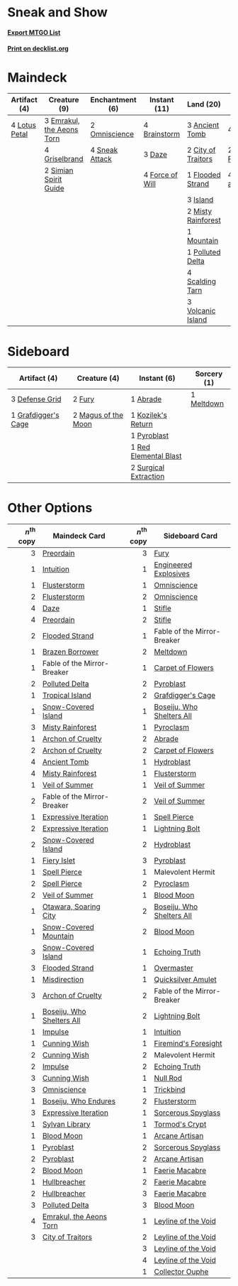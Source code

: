 # Sneak and Show

#### [Export MTGO List](../collection/Sneak%20and%20Show/Sneak%20and%20Show.txt)
#### [Print on decklist.org](http://decklist.org/?deckmain=3%09Ancient%20Tomb%0A4%09Brainstorm%0A2%09City%20of%20Traitors%0A3%09Daze%0A3%09Emrakul,%20the%20Aeons%20Torn%0A1%09Flooded%20Strand%0A4%09Force%20of%20Will%0A4%09Griselbrand%0A3%09Island%0A4%09Lotus%20Petal%0A2%09Misty%20Rainforest%0A1%09Mountain%0A2%09Omniscience%0A1%09Polluted%20Delta%0A4%09Ponder%0A2%09Preordain%0A4%09Scalding%20Tarn%0A4%09Show%20and%20Tell%0A2%09Simian%20Spirit%20Guide%0A4%09Sneak%20Attack%0A3%09Volcanic%20Island&deckside=1%09Abrade%0A3%09Defense%20Grid%0A2%09Fury%0A1%09Grafdigger's%20Cage%0A1%09Kozilek's%20Return%0A2%09Magus%20of%20the%20Moon%0A1%09Meltdown%0A1%09Pyroblast%0A1%09Red%20Elemental%20Blast%0A2%09Surgical%20Extraction)
# Maindeck

|                                      Artifact (4)                                      |                                            Creature (9)                                            |                                     Enchantment (6)                                     |                                      Instant (11)                                      |                                          Land (20)                                          |                                       Sorcery (10)                                       |
|----------------------------------------------------------------------------------------|----------------------------------------------------------------------------------------------------|-----------------------------------------------------------------------------------------|----------------------------------------------------------------------------------------|---------------------------------------------------------------------------------------------|------------------------------------------------------------------------------------------|
|4 [Lotus Petal](http://gatherer.wizards.com/Pages/Card/Details.aspx?multiverseid=420602)|3 [Emrakul, the Aeons Torn](http://gatherer.wizards.com/Pages/Card/Details.aspx?multiverseid=397905)|2 [Omniscience](http://gatherer.wizards.com/Pages/Card/Details.aspx?multiverseid=288937) |4 [Brainstorm](http://gatherer.wizards.com/Pages/Card/Details.aspx?multiverseid=3897)   |3 [Ancient Tomb](http://gatherer.wizards.com/Pages/Card/Details.aspx?multiverseid=409567)    |4 [Ponder](http://gatherer.wizards.com/Pages/Card/Details.aspx?multiverseid=451051)       |
|                                                                                        |4 [Griselbrand](http://gatherer.wizards.com/Pages/Card/Details.aspx?multiverseid=239995)            |4 [Sneak Attack](http://gatherer.wizards.com/Pages/Card/Details.aspx?multiverseid=413690)|3 [Daze](http://gatherer.wizards.com/Pages/Card/Details.aspx?multiverseid=189255)       |2 [City of Traitors](http://gatherer.wizards.com/Pages/Card/Details.aspx?multiverseid=6168)  |2 [Preordain](http://gatherer.wizards.com/Pages/Card/Details.aspx?multiverseid=405347)    |
|                                                                                        |2 [Simian Spirit Guide](http://gatherer.wizards.com/Pages/Card/Details.aspx?multiverseid=442137)    |                                                                                         |4 [Force of Will](http://gatherer.wizards.com/Pages/Card/Details.aspx?multiverseid=3107)|1 [Flooded Strand](http://gatherer.wizards.com/Pages/Card/Details.aspx?multiverseid=405098)  |4 [Show and Tell](http://gatherer.wizards.com/Pages/Card/Details.aspx?multiverseid=416878)|
|                                                                                        |                                                                                                    |                                                                                         |                                                                                        |3 [Island](http://gatherer.wizards.com/Pages/Card/Details.aspx?multiverseid=439857)          |                                                                                          |
|                                                                                        |                                                                                                    |                                                                                         |                                                                                        |2 [Misty Rainforest](http://gatherer.wizards.com/Pages/Card/Details.aspx?multiverseid=405102)|                                                                                          |
|                                                                                        |                                                                                                    |                                                                                         |                                                                                        |1 [Mountain](http://gatherer.wizards.com/Pages/Card/Details.aspx?multiverseid=439859)        |                                                                                          |
|                                                                                        |                                                                                                    |                                                                                         |                                                                                        |1 [Polluted Delta](http://gatherer.wizards.com/Pages/Card/Details.aspx?multiverseid=405104)  |                                                                                          |
|                                                                                        |                                                                                                    |                                                                                         |                                                                                        |4 [Scalding Tarn](http://gatherer.wizards.com/Pages/Card/Details.aspx?multiverseid=405107)   |                                                                                          |
|                                                                                        |                                                                                                    |                                                                                         |                                                                                        |3 [Volcanic Island](http://gatherer.wizards.com/Pages/Card/Details.aspx?multiverseid=887)    |                                                                                          |


# Sideboard

|                                         Artifact (4)                                         |                                         Creature (4)                                         |                                          Instant (6)                                           |                                    Sorcery (1)                                     |
|----------------------------------------------------------------------------------------------|----------------------------------------------------------------------------------------------|------------------------------------------------------------------------------------------------|------------------------------------------------------------------------------------|
|3 [Defense Grid](http://gatherer.wizards.com/Pages/Card/Details.aspx?multiverseid=45481)      |2 [Fury](http://gatherer.wizards.com/Pages/Card/Details.aspx?multiverseid=522202)             |1 [Abrade](http://gatherer.wizards.com/Pages/Card/Details.aspx?multiverseid=430772)             |1 [Meltdown](http://gatherer.wizards.com/Pages/Card/Details.aspx?multiverseid=10466)|
|1 [Grafdigger's Cage](http://gatherer.wizards.com/Pages/Card/Details.aspx?multiverseid=278452)|2 [Magus of the Moon](http://gatherer.wizards.com/Pages/Card/Details.aspx?multiverseid=136152)|1 [Kozilek's Return](http://gatherer.wizards.com/Pages/Card/Details.aspx?multiverseid=407608)   |                                                                                    |
|                                                                                              |                                                                                              |1 [Pyroblast](http://gatherer.wizards.com/Pages/Card/Details.aspx?multiverseid=4083)            |                                                                                    |
|                                                                                              |                                                                                              |1 [Red Elemental Blast](http://gatherer.wizards.com/Pages/Card/Details.aspx?multiverseid=814)   |                                                                                    |
|                                                                                              |                                                                                              |2 [Surgical Extraction](http://gatherer.wizards.com/Pages/Card/Details.aspx?multiverseid=397706)|                                                                                    |


# Other Options

|*n*<sup>th</sup> copy|                                           Maindeck Card                                           |*n*<sup>th</sup> copy|                                          Sideboard Card                                           |
|--------------------:|---------------------------------------------------------------------------------------------------|--------------------:|---------------------------------------------------------------------------------------------------|
|                    3|[Preordain](http://gatherer.wizards.com/Pages/Card/Details.aspx?multiverseid=405347)               |                    3|[Fury](http://gatherer.wizards.com/Pages/Card/Details.aspx?multiverseid=522202)                    |
|                    1|[Intuition](http://gatherer.wizards.com/Pages/Card/Details.aspx?multiverseid=4707)                 |                    1|[Engineered Explosives](http://gatherer.wizards.com/Pages/Card/Details.aspx?multiverseid=50139)    |
|                    1|[Flusterstorm](http://gatherer.wizards.com/Pages/Card/Details.aspx?multiverseid=228255)            |                    1|[Omniscience](http://gatherer.wizards.com/Pages/Card/Details.aspx?multiverseid=288937)             |
|                    2|[Flusterstorm](http://gatherer.wizards.com/Pages/Card/Details.aspx?multiverseid=228255)            |                    2|[Omniscience](http://gatherer.wizards.com/Pages/Card/Details.aspx?multiverseid=288937)             |
|                    4|[Daze](http://gatherer.wizards.com/Pages/Card/Details.aspx?multiverseid=189255)                    |                    1|[Stifle](http://gatherer.wizards.com/Pages/Card/Details.aspx?multiverseid=382377)                  |
|                    4|[Preordain](http://gatherer.wizards.com/Pages/Card/Details.aspx?multiverseid=405347)               |                    2|[Stifle](http://gatherer.wizards.com/Pages/Card/Details.aspx?multiverseid=382377)                  |
|                    2|[Flooded Strand](http://gatherer.wizards.com/Pages/Card/Details.aspx?multiverseid=405098)          |                    1|Fable of the Mirror-Breaker                                                                        |
|                    1|[Brazen Borrower](http://gatherer.wizards.com/Pages/Card/Details.aspx?multiverseid=473001)         |                    2|[Meltdown](http://gatherer.wizards.com/Pages/Card/Details.aspx?multiverseid=10466)                 |
|                    1|Fable of the Mirror-Breaker                                                                        |                    1|[Carpet of Flowers](http://gatherer.wizards.com/Pages/Card/Details.aspx?multiverseid=5858)         |
|                    2|[Polluted Delta](http://gatherer.wizards.com/Pages/Card/Details.aspx?multiverseid=405104)          |                    2|[Pyroblast](http://gatherer.wizards.com/Pages/Card/Details.aspx?multiverseid=4083)                 |
|                    1|[Tropical Island](http://gatherer.wizards.com/Pages/Card/Details.aspx?multiverseid=884)            |                    2|[Grafdigger's Cage](http://gatherer.wizards.com/Pages/Card/Details.aspx?multiverseid=278452)       |
|                    1|[Snow-Covered Island](http://gatherer.wizards.com/Pages/Card/Details.aspx?multiverseid=121130)     |                    1|[Boseiju, Who Shelters All](http://gatherer.wizards.com/Pages/Card/Details.aspx?multiverseid=75305)|
|                    3|[Misty Rainforest](http://gatherer.wizards.com/Pages/Card/Details.aspx?multiverseid=405102)        |                    1|[Pyroclasm](http://gatherer.wizards.com/Pages/Card/Details.aspx?multiverseid=129801)               |
|                    1|[Archon of Cruelty](http://gatherer.wizards.com/Pages/Card/Details.aspx?multiverseid=522151)       |                    2|[Abrade](http://gatherer.wizards.com/Pages/Card/Details.aspx?multiverseid=430772)                  |
|                    2|[Archon of Cruelty](http://gatherer.wizards.com/Pages/Card/Details.aspx?multiverseid=522151)       |                    2|[Carpet of Flowers](http://gatherer.wizards.com/Pages/Card/Details.aspx?multiverseid=5858)         |
|                    4|[Ancient Tomb](http://gatherer.wizards.com/Pages/Card/Details.aspx?multiverseid=409567)            |                    1|[Hydroblast](http://gatherer.wizards.com/Pages/Card/Details.aspx?multiverseid=3915)                |
|                    4|[Misty Rainforest](http://gatherer.wizards.com/Pages/Card/Details.aspx?multiverseid=405102)        |                    1|[Flusterstorm](http://gatherer.wizards.com/Pages/Card/Details.aspx?multiverseid=228255)            |
|                    1|[Veil of Summer](http://gatherer.wizards.com/Pages/Card/Details.aspx?multiverseid=466952)          |                    1|[Veil of Summer](http://gatherer.wizards.com/Pages/Card/Details.aspx?multiverseid=466952)          |
|                    2|Fable of the Mirror-Breaker                                                                        |                    2|[Veil of Summer](http://gatherer.wizards.com/Pages/Card/Details.aspx?multiverseid=466952)          |
|                    1|[Expressive Iteration](http://gatherer.wizards.com/Pages/Card/Details.aspx?multiverseid=513678)    |                    1|[Spell Pierce](http://gatherer.wizards.com/Pages/Card/Details.aspx?multiverseid=425876)            |
|                    2|[Expressive Iteration](http://gatherer.wizards.com/Pages/Card/Details.aspx?multiverseid=513678)    |                    1|[Lightning Bolt](http://gatherer.wizards.com/Pages/Card/Details.aspx?multiverseid=806)             |
|                    2|[Snow-Covered Island](http://gatherer.wizards.com/Pages/Card/Details.aspx?multiverseid=121130)     |                    2|[Hydroblast](http://gatherer.wizards.com/Pages/Card/Details.aspx?multiverseid=3915)                |
|                    1|[Fiery Islet](http://gatherer.wizards.com/Pages/Card/Details.aspx?multiverseid=464187)             |                    3|[Pyroblast](http://gatherer.wizards.com/Pages/Card/Details.aspx?multiverseid=4083)                 |
|                    1|[Spell Pierce](http://gatherer.wizards.com/Pages/Card/Details.aspx?multiverseid=425876)            |                    1|Malevolent Hermit                                                                                  |
|                    2|[Spell Pierce](http://gatherer.wizards.com/Pages/Card/Details.aspx?multiverseid=425876)            |                    2|[Pyroclasm](http://gatherer.wizards.com/Pages/Card/Details.aspx?multiverseid=129801)               |
|                    2|[Veil of Summer](http://gatherer.wizards.com/Pages/Card/Details.aspx?multiverseid=466952)          |                    1|[Blood Moon](http://gatherer.wizards.com/Pages/Card/Details.aspx?multiverseid=45386)               |
|                    1|[Otawara, Soaring City](http://gatherer.wizards.com/Pages/Card/Details.aspx?multiverseid=548584)   |                    2|[Boseiju, Who Shelters All](http://gatherer.wizards.com/Pages/Card/Details.aspx?multiverseid=75305)|
|                    1|[Snow-Covered Mountain](http://gatherer.wizards.com/Pages/Card/Details.aspx?multiverseid=121233)   |                    2|[Blood Moon](http://gatherer.wizards.com/Pages/Card/Details.aspx?multiverseid=45386)               |
|                    3|[Snow-Covered Island](http://gatherer.wizards.com/Pages/Card/Details.aspx?multiverseid=121130)     |                    1|[Echoing Truth](http://gatherer.wizards.com/Pages/Card/Details.aspx?multiverseid=405212)           |
|                    3|[Flooded Strand](http://gatherer.wizards.com/Pages/Card/Details.aspx?multiverseid=405098)          |                    1|[Overmaster](http://gatherer.wizards.com/Pages/Card/Details.aspx?multiverseid=29868)               |
|                    1|[Misdirection](http://gatherer.wizards.com/Pages/Card/Details.aspx?multiverseid=382310)            |                    1|[Quicksilver Amulet](http://gatherer.wizards.com/Pages/Card/Details.aspx?multiverseid=439386)      |
|                    3|[Archon of Cruelty](http://gatherer.wizards.com/Pages/Card/Details.aspx?multiverseid=522151)       |                    2|Fable of the Mirror-Breaker                                                                        |
|                    1|[Boseiju, Who Shelters All](http://gatherer.wizards.com/Pages/Card/Details.aspx?multiverseid=75305)|                    2|[Lightning Bolt](http://gatherer.wizards.com/Pages/Card/Details.aspx?multiverseid=806)             |
|                    1|[Impulse](http://gatherer.wizards.com/Pages/Card/Details.aspx?multiverseid=446087)                 |                    1|[Intuition](http://gatherer.wizards.com/Pages/Card/Details.aspx?multiverseid=4707)                 |
|                    1|[Cunning Wish](http://gatherer.wizards.com/Pages/Card/Details.aspx?multiverseid=34400)             |                    1|[Firemind's Foresight](http://gatherer.wizards.com/Pages/Card/Details.aspx?multiverseid=405231)    |
|                    2|[Cunning Wish](http://gatherer.wizards.com/Pages/Card/Details.aspx?multiverseid=34400)             |                    2|Malevolent Hermit                                                                                  |
|                    2|[Impulse](http://gatherer.wizards.com/Pages/Card/Details.aspx?multiverseid=446087)                 |                    2|[Echoing Truth](http://gatherer.wizards.com/Pages/Card/Details.aspx?multiverseid=405212)           |
|                    3|[Cunning Wish](http://gatherer.wizards.com/Pages/Card/Details.aspx?multiverseid=34400)             |                    1|[Null Rod](http://gatherer.wizards.com/Pages/Card/Details.aspx?multiverseid=383034)                |
|                    3|[Omniscience](http://gatherer.wizards.com/Pages/Card/Details.aspx?multiverseid=288937)             |                    1|[Trickbind](http://gatherer.wizards.com/Pages/Card/Details.aspx?multiverseid=110499)               |
|                    1|[Boseiju, Who Endures](http://gatherer.wizards.com/Pages/Card/Details.aspx?multiverseid=548579)    |                    2|[Flusterstorm](http://gatherer.wizards.com/Pages/Card/Details.aspx?multiverseid=228255)            |
|                    3|[Expressive Iteration](http://gatherer.wizards.com/Pages/Card/Details.aspx?multiverseid=513678)    |                    1|[Sorcerous Spyglass](http://gatherer.wizards.com/Pages/Card/Details.aspx?multiverseid=435407)      |
|                    1|[Sylvan Library](http://gatherer.wizards.com/Pages/Card/Details.aspx?multiverseid=2240)            |                    1|[Tormod's Crypt](http://gatherer.wizards.com/Pages/Card/Details.aspx?multiverseid=389723)          |
|                    1|[Blood Moon](http://gatherer.wizards.com/Pages/Card/Details.aspx?multiverseid=45386)               |                    1|[Arcane Artisan](http://gatherer.wizards.com/Pages/Card/Details.aspx?multiverseid=446001)          |
|                    1|[Pyroblast](http://gatherer.wizards.com/Pages/Card/Details.aspx?multiverseid=4083)                 |                    2|[Sorcerous Spyglass](http://gatherer.wizards.com/Pages/Card/Details.aspx?multiverseid=435407)      |
|                    2|[Pyroblast](http://gatherer.wizards.com/Pages/Card/Details.aspx?multiverseid=4083)                 |                    2|[Arcane Artisan](http://gatherer.wizards.com/Pages/Card/Details.aspx?multiverseid=446001)          |
|                    2|[Blood Moon](http://gatherer.wizards.com/Pages/Card/Details.aspx?multiverseid=45386)               |                    1|[Faerie Macabre](http://gatherer.wizards.com/Pages/Card/Details.aspx?multiverseid=201822)          |
|                    1|[Hullbreacher](http://gatherer.wizards.com/Pages/Card/Details.aspx?multiverseid=502308)            |                    2|[Faerie Macabre](http://gatherer.wizards.com/Pages/Card/Details.aspx?multiverseid=201822)          |
|                    2|[Hullbreacher](http://gatherer.wizards.com/Pages/Card/Details.aspx?multiverseid=502308)            |                    3|[Faerie Macabre](http://gatherer.wizards.com/Pages/Card/Details.aspx?multiverseid=201822)          |
|                    3|[Polluted Delta](http://gatherer.wizards.com/Pages/Card/Details.aspx?multiverseid=405104)          |                    3|[Blood Moon](http://gatherer.wizards.com/Pages/Card/Details.aspx?multiverseid=45386)               |
|                    4|[Emrakul, the Aeons Torn](http://gatherer.wizards.com/Pages/Card/Details.aspx?multiverseid=397905) |                    1|[Leyline of the Void](http://gatherer.wizards.com/Pages/Card/Details.aspx?multiverseid=107682)     |
|                    3|[City of Traitors](http://gatherer.wizards.com/Pages/Card/Details.aspx?multiverseid=6168)          |                    2|[Leyline of the Void](http://gatherer.wizards.com/Pages/Card/Details.aspx?multiverseid=107682)     |
|                     |                                                                                                   |                    3|[Leyline of the Void](http://gatherer.wizards.com/Pages/Card/Details.aspx?multiverseid=107682)     |
|                     |                                                                                                   |                    4|[Leyline of the Void](http://gatherer.wizards.com/Pages/Card/Details.aspx?multiverseid=107682)     |
|                     |                                                                                                   |                    1|[Collector Ouphe](http://gatherer.wizards.com/Pages/Card/Details.aspx?multiverseid=464107)         |

